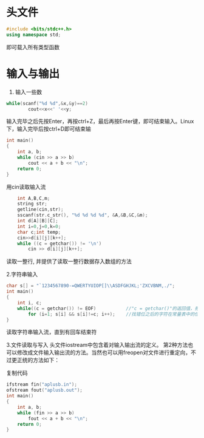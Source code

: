 头文件
=====
```C++
#include <bits/stdc++.h>
using namespace std;
```  
即可载入所有类型函数

输入与输出
=========
1. 输入一些数
```C++
while(scanf("%d %d",&x,&y)==2)
		cout<<x<<' '<<y;
```  
输入完毕之后先按Enter，再按ctrl+Z，最后再按Enter键，即可结束输入。Linux下，输入完毕后按ctrl+D即可结束输

```C++
int main()
{
    int a, b;
    while (cin >> a >> b)
        cout << a + b << "\n";
    return 0;
}  
```  
用cin读取输入流

```C++
    int A,B,C,m;
    string str;
    getline(cin,str);
    sscanf(str.c_str(), "%d %d %d %d", &A,&B,&C,&m);
    int d[A][B][C];
    int i=0,j=0,k=0;
    char c;int temp;
    cin>>d[i][j][k++];
    while ((c = getchar()) != '\n')
        cin >> d[i][j][k++];
```
读取一整行, 并提供了读取一整行数据存入数组的方法

2.字符串输入
```C++
char s[] = "`1234567890-=QWERTYUIOP[]\\ASDFGHJKL;'ZXCVBNM,./"; 
int main() 
{  
	int i, c;  
	while((c = getchar()) != EOF) 			//"c = getchar()"的返回值，把它和EOF进行比较 
		for (i=1; s[i] && s[i]!=c; i++); 	//找错位之后的字符在常量表中的位置    
}

```
读取字符串输入流，直到有回车结束符

3.文件读取与写入
头文件iostream中包含着对输入输出流的定义。
第2种方法也可以修改成文件输入输出流的方法。当然也可以用freopen对文件进行重定向，不过更正统的方法如下：

复制代码
```C++
ifstream fin("aplusb.in");
ofstream fout("aplusb.out");
int main()
{
    int a, b;
    while (fin >> a >> b)
        fout << a + b << "\n";
    return 0;
}
```
